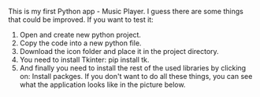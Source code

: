This is my first Python app - Music Player.
I guess there are some things that could be improved.
If you want to test it:
1. Open and create new python project.
2. Copy the code into a new python file.
3. Download the icon folder and place it in the project directory.
4. You need to install Tkinter: pip install tk.
5. And finally you need to install the rest of the used libraries by clicking on: Install packges.
If you don't want to do all these things, you can see what the application looks like in the picture below.
